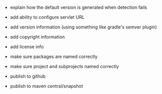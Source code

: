 - explain how the default version is generated when detection fails
- add ability to configure servlet URL
- add version information (using something like gradle's semver plugin)
- add copyright information
- add license info

- make sure packages are named correctly
- make sure project and subprojects named correctly
- publish to github
- publish to maven central/snapshot
